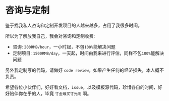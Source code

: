 # 咨询与定制

鉴于找我私人咨询和定制开发项目的人越来越多，占用了我很多时间。

所以为了解放我自己，我会对咨询和定制收费:

- 咨询: `200RMB/hour`，一小时起，不包`100%`能解决问题
- 定制项目: `1500RMB/day`，一天起，时间由我来进行评估，同样不包`100%`能解决问题

另外我定制写的代码，请做好 `code review`，如果产生任何的经济损失，本人概不负责。

希望各位小伙伴们，好好看文档，`issue`，以及模板源代码，珍惜各自的时间，好好陪伴你在乎的人，毕竟 `寸金难买寸光阴` 啊。
